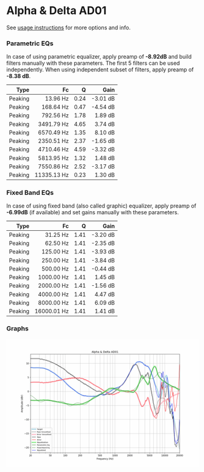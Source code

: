 # Alpha & Delta AD01
See [usage instructions](https://github.com/jaakkopasanen/AutoEq#usage) for more options and info.

### Parametric EQs
In case of using parametric equalizer, apply preamp of **-8.92dB** and build filters manually
with these parameters. The first 5 filters can be used independently.
When using independent subset of filters, apply preamp of **-8.38 dB**.

| Type    | Fc          |    Q | Gain     |
|--------:|------------:|-----:|---------:|
| Peaking | 13.96 Hz    | 0.24 | -3.01 dB |
| Peaking | 168.64 Hz   | 0.47 | -4.54 dB |
| Peaking | 792.56 Hz   | 1.78 | 1.89 dB  |
| Peaking | 3491.79 Hz  | 4.65 | 3.74 dB  |
| Peaking | 6570.49 Hz  | 1.35 | 8.10 dB  |
| Peaking | 2350.51 Hz  | 2.37 | -1.65 dB |
| Peaking | 4710.46 Hz  | 4.59 | -3.32 dB |
| Peaking | 5813.95 Hz  | 1.32 | 1.48 dB  |
| Peaking | 7550.86 Hz  | 2.52 | -3.17 dB |
| Peaking | 11335.13 Hz | 0.23 | 1.30 dB  |

### Fixed Band EQs
In case of using fixed band (also called graphic) equalizer, apply preamp of **-6.99dB**
(if available) and set gains manually with these parameters.

| Type    | Fc          |    Q | Gain     |
|--------:|------------:|-----:|---------:|
| Peaking | 31.25 Hz    | 1.41 | -3.20 dB |
| Peaking | 62.50 Hz    | 1.41 | -2.35 dB |
| Peaking | 125.00 Hz   | 1.41 | -3.93 dB |
| Peaking | 250.00 Hz   | 1.41 | -3.84 dB |
| Peaking | 500.00 Hz   | 1.41 | -0.44 dB |
| Peaking | 1000.00 Hz  | 1.41 | 1.45 dB  |
| Peaking | 2000.00 Hz  | 1.41 | -1.56 dB |
| Peaking | 4000.00 Hz  | 1.41 | 4.47 dB  |
| Peaking | 8000.00 Hz  | 1.41 | 6.09 dB  |
| Peaking | 16000.01 Hz | 1.41 | 1.41 dB  |

### Graphs
![](./Alpha%20&%20Delta%20AD01.png)